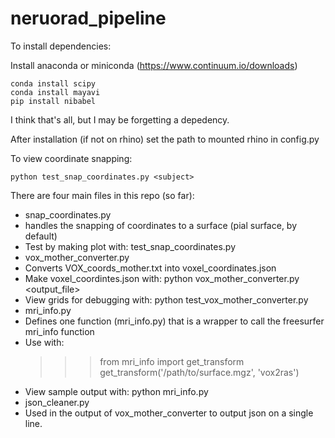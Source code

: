 # neruorad_pipeline

To install dependencies:

Install anaconda or miniconda (https://www.continuum.io/downloads)

    conda install scipy
    conda install mayavi
    pip install nibabel
    
I think that's all, but I may be forgetting a depedency.

After installation (if not on rhino) set the path to mounted rhino in config.py

To view coordinate snapping:

    python test_snap_coordinates.py <subject> 


There are four main files in this repo (so far):

* snap\_coordinates.py
 * handles the snapping of coordinates to a surface (pial surface, by default)
 * Test by making plot with:
     test_snap_coordinates.py <subject>
* vox\_mother\_converter.py
 * Converts VOX\_coords\_mother.txt into voxel\_coordinates.json 
 * Make voxel\_coordintes.json with:
     python vox_mother_converter.py <subject> <output_file>
 * View grids for debugging with:
     python test_vox_mother_converter.py <subject>
* mri\_info.py
 * Defines one function (mri\_info.py) that is a wrapper to call the freesurfer mri\_info function
 * Use with:
    >>> from mri_info import get_transform
    >>> get_transform('/path/to/surface.mgz', 'vox2ras')
 * View sample output with:
    python mri_info.py
* json\_cleaner.py
 * Used in the output of vox\_mother\_converter to output json on a single line. 

